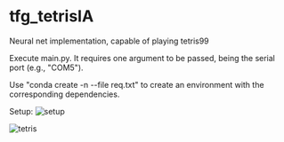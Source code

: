 # tfg_tetrisIA
Neural net implementation, capable of playing tetris99

Execute main.py. It requires one argument to be passed, being the serial port (e.g., "COM5").

Use "conda create -n <env-name> --file req.txt" to create an environment with the corresponding dependencies.

Setup:
![setup](https://user-images.githubusercontent.com/60853685/202819665-57c95d76-261c-407a-9419-cf2b1d3c96b0.jpg)

![tetris](https://user-images.githubusercontent.com/60853685/202819805-b4da59ce-324f-4ad1-8786-2fd801375772.gif)
